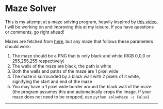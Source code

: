 # Maze Solver

This is my attempt at a maze solving program, heavily inspired by [this video](https://www.youtube.com/watch?v=rop0W4QDOUI&t=24s). I will be working on and improving this at my leisure. If you have questions or comments, go right ahead!

Mazes are fetched from [here](http://hereandabove.com/maze/mazeorig.form.html), but any maze that follows these parameters should work:
  1. The maze should be a PNG that is only black and white (RGB 0,0,0 or 255,255,255 respectively)
  2. The walls of the maze are black, the path is white
  3. Both the walls and paths of the maze are 1 pixel wide
  4. The maze is surrounded by a black wall with 2 pixels of it white, signifying the start and end of the maze
  5. You may have a 1 pixel wide border around the black wall of the maze (the program assumes this and automatically crops the image. If your maze does not need to be cropped, use `python solveMaze -c False`)

  ---
